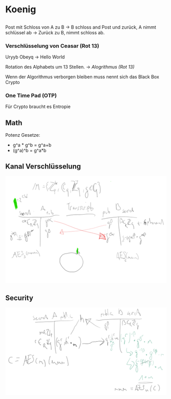 # Koenig

## 

Post mit Schloss von A zu B -> B schloss and Post und zurück, A nimmt schlüssel ab -> Zurück zu B, nimmt schloss ab. 

### Verschlüsselung von Ceasar (Rot 13)
Uryyb Obeyq -> Hello World

Rotation des Alphabets um 13 Stellen. -> *Alogrithmus (Rot 13)*

Wenn der Algorithmus verborgen bleiben muss nennt sich das Black Box Crypto

### One Time Pad (OTP)

Für Crypto braucht es Entropie

## Math

Potenz Gesetze:
- g^a * g^b = g^a+b
- (g^a)^b = g^a*b

## Kanal Verschlüsselung
![Kanal verschlüsselung](../Graphics/Security_01.png)

## Security 
![Kanal verschlüsselung](../Graphics/Security_02.png)